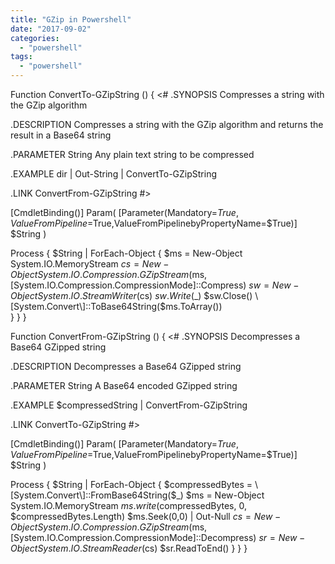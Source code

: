 ```yaml
---
title: "GZip in Powershell"
date: "2017-09-02"
categories: 
  - "powershell"
tags: 
  - "powershell"
---
```


Function ConvertTo-GZipString () {
<#
  .SYNOPSIS
    Compresses a string with the GZip algorithm 
    
  .DESCRIPTION
    Compresses a string with the GZip algorithm and returns the result in a Base64 string
    
  .PARAMETER String
    Any plain text string to be compressed
    
  .EXAMPLE
    dir | Out-String | ConvertTo-GZipString
    
  .LINK
    ConvertFrom-GZipString
#>

  \[CmdletBinding()\]
  Param(
    \[Parameter(Mandatory=$True,ValueFromPipeline=$True,ValueFromPipelinebyPropertyName=$True)\]
    $String
  )

  Process {
    $String | ForEach-Object {
      $ms = New-Object System.IO.MemoryStream
      $cs = New-Object System.IO.Compression.GZipStream($ms, \[System.IO.Compression.CompressionMode\]::Compress)
      $sw = New-Object System.IO.StreamWriter($cs)
      $sw.Write($\_)
      $sw.Close()
      \[System.Convert\]::ToBase64String($ms.ToArray())   
    }
  }
}

Function ConvertFrom-GZipString () {
<#
  .SYNOPSIS
    Decompresses a Base64 GZipped string
    
  .DESCRIPTION
    Decompresses a Base64 GZipped string
    
  .PARAMETER String
    A Base64 encoded GZipped string
    
  .EXAMPLE
    $compressedString | ConvertFrom-GZipString
    
  .LINK
    ConvertTo-GZipString
#>

  \[CmdletBinding()\]
  Param(
    \[Parameter(Mandatory=$True,ValueFromPipeline=$True,ValueFromPipelinebyPropertyName=$True)\]
    $String
  )

  Process {
    $String | ForEach-Object {
      $compressedBytes = \[System.Convert\]::FromBase64String($\_)
      $ms = New-Object System.IO.MemoryStream
      $ms.write($compressedBytes, 0, $compressedBytes.Length)
      $ms.Seek(0,0) | Out-Null
      $cs = New-Object System.IO.Compression.GZipStream($ms, \[System.IO.Compression.CompressionMode\]::Decompress)
      $sr = New-Object System.IO.StreamReader($cs)
      $sr.ReadToEnd()
    }
  }
}
